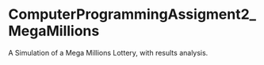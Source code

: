 # ComputerProgrammingAssigment2_MegaMillions
A Simulation of a Mega Millions Lottery, with results analysis.
